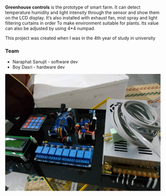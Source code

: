 **Greenhouse controls** is the prototype of smart farm. It can detect temperature humidity and light intensity through the sensor and show them on the LCD display. It’s also installed with exhaust fan, mist spray and light filtering curtains in order
To make environment suitable for plants. Its value can also be adjusted by using 4*4 numpad.

This project was created when I was in the 4th year of study in university

### Team

- Naraphat Sanujit - software dev
- Boy Dasri - hardware dev

<img src="/project.jpg" alt="project" width="500">
